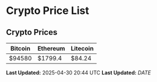 # Crypto Price List

## Crypto Prices
| Bitcoin | Ethereum | Litecoin |
| ------- | -------- | -------- |
| $94580 | $1799.4 | $84.24 |
**Last Updated:** 2025-04-30 20:44 UTC
**Last Updated:** $DATE$
